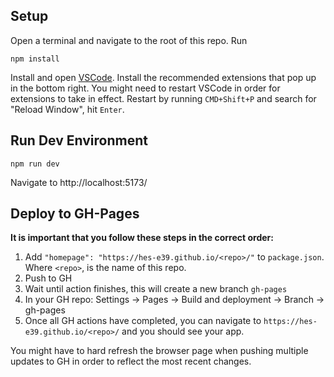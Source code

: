 ## Setup

Open a terminal and navigate to the root of this repo. Run

```
npm install
```

Install and open [VSCode](https://code.visualstudio.com/?wt.mc_id=vscom_downloads). Install the recommended extensions that pop up in the bottom right. You might need to restart VSCode in order for extensions to take in effect. Restart by running `CMD+Shift+P` and search for "Reload Window", hit `Enter`.

## Run Dev Environment

```
npm run dev
```

Navigate to http://localhost:5173/

## Deploy to GH-Pages

**It is important that you follow these steps in the correct order:**

1. Add `"homepage": "https://hes-e39.github.io/<repo>/"` to `package.json`. Where `<repo>`, is the name of this repo.
2. Push to GH
3. Wait until action finishes, this will create a new branch `gh-pages`
4. In your GH repo: Settings -> Pages -> Build and deployment -> Branch -> gh-pages
5. Once all GH actions have completed, you can navigate to `https://hes-e39.github.io/<repo>/` and you should see your app.

You might have to hard refresh the browser page when pushing multiple updates to GH in order to reflect the most recent changes.
